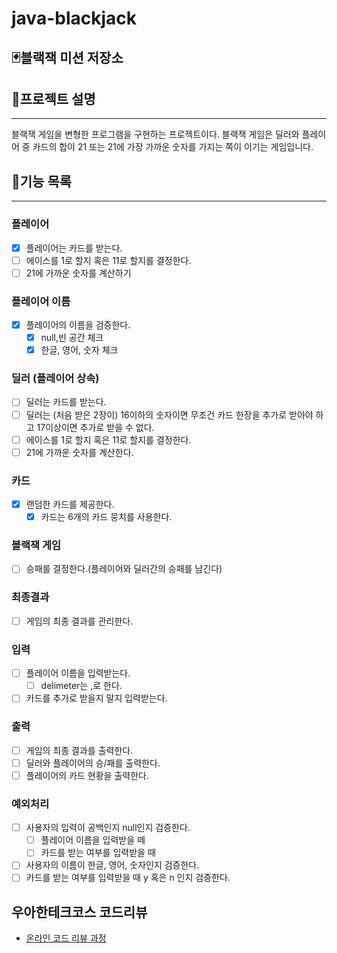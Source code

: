 # java-blackjack

## 🃏블랙잭 미션 저장소

## 🚀프로젝트 설명

---
블랙잭 게임을 변형한 프로그램을 구현하는 프로젝트이다. 
블랙잭 게임은 딜러와 플레이어 중 카드의 합이 21 또는 21에 가장 가까운 숫자를 가지는 쪽이 이기는 게임입니다.
## 📝기능 목록

---

### 플레이어
- [x] 플레이어는 카드를 받는다.
- [ ] 에이스를 1로 할지 혹은 11로 할지를 결정한다.
- [ ] 21에 가까운 숫자를 계산하기

### 플레이어 이름
- [x] 플레이어의 이름을 검증한다.
  - [x] null,빈 공간 체크
  - [x] 한글, 영어, 숫자 체크

### 딜러 (플레이어 상속)
- [ ] 딜러는 카드를 받는다.
- [ ] 딜러는 (처음 받은 2장이) 16이하의 숫자이면 무조건 카드 한장을 추가로 받아야 하고 17이상이면 추가로 받을 수 없다.
- [ ] 에이스를 1로 할지 혹은 11로 할지를 결정한다.
- [ ] 21에 가까운 숫자를 계산한다.

### 카드
- [x] 랜덤한 카드를 제공한다.
  - [x] 카드는 6개의 카드 뭉치를 사용한다.

### 블랙잭 게임
- [ ] 승패를 결정한다.(플레이어와 딜러간의 승패를 남긴다)

### 최종결과
- [ ] 게임의 최종 결과를 관리한다.

### 입력
- [ ] 플레이어 이름을 입력받는다.
    - [ ] delimeter는 ,로 한다.
- [ ] 카드를 추가로 받을지 말지 입력받는다.

### 출력
- [ ] 게임의 최종 결과를 출력한다.
- [ ] 딜러와 플레이어의 승/패를 출력한다.
- [ ] 플레이어의 카드 현황을 출력한다.

### 예외처리
- [ ] 사용자의 입력이 공백인지 null인지 검증한다.
  - [ ] 플레이어 이름을 입력받을 떼
  - [ ] 카드를 받는 여부를 입력받을 때
- [ ] 사용자의 이름이 한글, 영어, 숫자인지 검증한다.
- [ ] 카드를 받는 여부를 입력받을 때 y 혹은 n 인지 검증한다.

## 우아한테크코스 코드리뷰

- [온라인 코드 리뷰 과정](https://github.com/woowacourse/woowacourse-docs/blob/master/maincourse/README.md)
